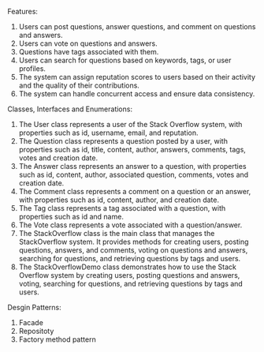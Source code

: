 Features: 
1. Users can post questions, answer questions, and comment on questions and answers.
2. Users can vote on questions and answers.
3. Questions have tags associated with them.
4. Users can search for questions based on keywords, tags, or user profiles.
5. The system can assign reputation scores to users based on their activity and the quality of their contributions.
6. The system can handle concurrent access and ensure data consistency.


Classes, Interfaces and Enumerations:
1. The User class represents a user of the Stack Overflow system, with properties such as id, username, email, and reputation.
2. The Question class represents a question posted by a user, with properties such as id, title, content, author, answers, comments, tags, votes and creation date.
3. The Answer class represents an answer to a question, with properties such as id, content, author, associated question, comments, votes and creation date.
4. The Comment class represents a comment on a question or an answer, with properties such as id, content, author, and creation date.
5. The Tag class represents a tag associated with a question, with properties such as id and name.
6. The Vote class represents a vote associated with a question/answer.
7. The StackOverflow class is the main class that manages the StackOverflow system. It provides methods for creating users, posting questions, answers, and comments, voting on questions and answers, searching for questions, and retrieving questions by tags and users.
8. The StackOverflowDemo class demonstrates how to use the Stack Overflow system by creating users, posting questions and answers, voting, searching for questions, and retrieving questions by tags and users.


Desgin Patterns:
1. Facade
2. Repositoty
3. Factory method pattern
